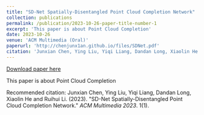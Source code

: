 ```yaml
---
title: "SD-Net Spatially-Disentangled Point Cloud Completion Network"
collection: publications
permalink: /publication/2023-10-26-paper-title-number-1
excerpt: 'This paper is about Point Cloud Completion'
date: 2023-10-26
venue: 'ACM Multimedia (Oral)'
paperurl: 'http://chenjunx1an.github.io/files/SDNet.pdf'
citation: 'Junxian Chen, Ying Liu, Yiqi Liang, Dandan Long, Xiaolin He and Ruihui Li. (2023). &quot;SD-Net Spatially-Disentangled Point Cloud Completion Network.&quot; <i>ACM Multimedia 2023</i>. 1(1).'
---
```


<a href='http://chenjunx1an.github.io/files/SDNet.pdf'>Download paper here</a>

This paper is about Point Cloud Completion

Recommended citation: Junxian Chen, Ying Liu, Yiqi Liang, Dandan Long, Xiaolin He and Ruihui Li. (2023). "SD-Net Spatially-Disentangled Point Cloud Completion Network." <i>ACM Multimedia 2023</i>. 1(1).
